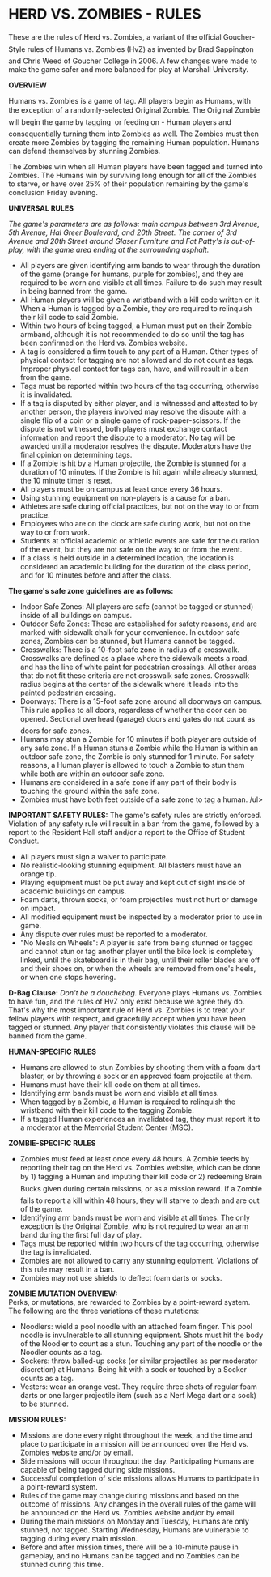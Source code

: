 HERD VS. ZOMBIES - RULES  
========================

These are the rules of Herd vs. Zombies, a variant of the official Goucher-Style rules of Humans vs. Zombies (HvZ) as invented by Brad Sappington and Chris Weed of Goucher College in 2006. A few changes were made to make the game safer and more balanced for play at Marshall University.  

**OVERVIEW**  

Humans vs. Zombies is a game of tag. All players begin as Humans, with the exception of a randomly-selected Original Zombie. The Original Zombie will begin the game by tagging  or feeding on - Human players and consequentially turning them into Zombies as well. The Zombies must then create more Zombies by tagging the remaining Human population. Humans can defend themselves by stunning Zombies. 

The Zombies win when all Human players have been tagged and turned into Zombies.
The Humans win by surviving long enough for all of the Zombies to starve, or have over 25% of their population remaining by the game's conclusion Friday evening.  

**UNIVERSAL RULES**  

*The game's parameters are as follows: main campus between 3rd Avenue, 5th Avenue, Hal Greer Boulevard, and 20th Street. The corner of 3rd Avenue and 20th Street around Glaser Furniture and Fat Patty's is out-of-play, with the game area ending at the surrounding asphalt.*    

  * All players are given identifying arm bands to wear through the duration of the game (orange for humans, purple for zombies), and they are required to be worn and visible at all times. Failure to do such may result in being banned from the game.  
  * All Human players will be given a wristband with a kill code written on it. When a Human is tagged by a Zombie, they are required to relinquish their kill code to said Zombie.  
  * Within two hours of being tagged, a Human must put on their Zombie armband, although it is not recommended to do so until the tag has been confirmed on the Herd vs. Zombies website.  
  * A tag is considered a firm touch to any part of a Human. Other types of physical contact for tagging are not allowed and do not count as tags. Improper physical contact for tags  can, have, and will result in a ban from the game.  
  * Tags must be reported within two hours of the tag occurring, otherwise it is invalidated.  
  * If a tag is disputed by either player, and is witnessed and attested to by another person, the players involved may resolve the dispute with a single flip of a coin or a single game of rock-paper-scissors. If the dispute is not witnessed, both players must exchange contact information and report the dispute to a moderator. No tag will be awarded until a moderator resolves the dispute. Moderators have the final opinion on determining tags.  
  * If a Zombie is hit by a Human projectile, the Zombie is stunned for a duration of 10 minutes. If the Zombie is hit again while already stunned, the 10 minute timer is reset.  
  * All players must be on campus at least once every 36 hours.  
  * Using stunning equipment on non-players is a cause for a ban.  
  * Athletes are safe during official practices, but not on the way to or from practice.  
  * Employees who are on the clock are safe during work, but not on the way to or from work.  
  * Students at official academic or athletic events are safe for the duration of the event, but they are not safe on the way to or from the event.  
  * If a class is held outside in a determined location, the location is considered an academic building for the duration of the class period, and for 10 minutes before and after the class.  

**The game's safe zone guidelines are as follows:**  

  * Indoor Safe Zones:  All players are safe (cannot be tagged or stunned) inside of all buildings on campus.  
  * Outdoor Safe Zones: These are established for safety reasons, and are marked with sidewalk chalk for your convenience. In outdoor safe zones, Zombies can be stunned, but Humans cannot be tagged.  
  * Crosswalks:   There is a 10-foot safe zone in radius of a crosswalk. Crosswalks are defined as a place where the sidewalk meets a road, and has the line of white paint for pedestrian crossings. All other areas that do not fit these criteria are not crosswalk safe zones. Crosswalk radius begins at the center of the sidewalk where it leads into the painted pedestrian crossing.  
  * Doorways:   There is a 15-foot safe zone around all doorways on campus. This rule applies to all doors, regardless of whether the door can be opened. Sectional overhead (garage) doors and gates do not count as doors for safe zones.  
  * Humans may stun a Zombie for 10 minutes if both player are outside of any safe zone. If a Human stuns a Zombie while the Human is within an outdoor safe zone, the Zombie is only stunned for 1 minute. For safety reasons, a Human player is allowed to touch a Zombie to stun them while both are within an outdoor safe zone.  
  * Humans are considered in a safe zone if any part of their body is touching the ground within the safe zone.  
  * Zombies must have both feet outside of a safe zone to tag a human.  /ul>

**IMPORTANT SAFETY RULES:**   The game's safety rules are strictly enforced. Violation of any safety rule will result in a ban from the game, followed by a report to the Resident Hall staff and/or a report to the Office of Student Conduct.    

  * All players must sign a waiver to participate.  
  * No realistic-looking stunning equipment. All blasters must have an orange tip.  
  * Playing equipment must be put away and kept out of sight inside of academic buildings on campus.  
  * Foam darts, thrown socks, or foam projectiles must not hurt or damage on impact.  
  * All modified equipment must be inspected by a moderator prior to use in game.  
  * Any dispute over rules must be reported to a moderator.  
  * "No Meals on Wheels": A player is safe from being stunned or tagged and cannot stun or tag another player until the bike lock is completely linked, until the skateboard is in their bag, until their roller blades are off and their shoes on, or when the wheels are removed from one's heels, or when one stops hovering.    

**D-Bag Clause:** *Don't be a douchebag.* Everyone plays Humans vs. Zombies to have fun, and the rules of HvZ only exist because we agree they do. That's why the most important rule of Herd vs. Zombies is to treat your fellow players with respect, and gracefully accept when you have been tagged or stunned. Any player that consistently violates this clause will be banned from the game.

**HUMAN-SPECIFIC RULES**  
  
  * Humans are allowed to stun Zombies by shooting them with a foam dart blaster, or by throwing a sock or an approved foam projectile at them.  
  * Humans must have their kill code on them at all times.  
  * Identifying arm bands must be worn and visible at all times.  
  * When tagged by a Zombie, a Human is required to relinquish the wristband with their kill code to the tagging Zombie.  
  * If a tagged Human experiences an invalidated tag, they must report it to a moderator at the Memorial Student Center (MSC).    

**ZOMBIE-SPECIFIC RULES**  

  * Zombies must feed at least once every 48 hours. A Zombie feeds by reporting their tag on the Herd vs. Zombies website, which can be done by 1) tagging a Human and imputing their kill code or 2) redeeming Brain Bucks given during certain missions, or as a mission reward. If a Zombie fails to report a kill within 48 hours, they will starve to death and are out of the game.  
  * Identifying arm bands must be worn and visible at all times. The only exception is the Original Zombie, who is not required to wear an arm band during the first full day of play.  
  * Tags must be reported within two hours of the tag occurring, otherwise the tag is invalidated.  
  * Zombies are not allowed to carry any stunning equipment. Violations of this rule may result in a ban.  
  * Zombies may not use shields to deflect foam darts or socks.  

**ZOMBIE MUTATION OVERVIEW:**  
Perks, or mutations, are rewarded to Zombies by a point-reward system. The following are the three variations of these mutations:   

  * Noodlers:   wield a pool noodle with an attached foam finger. This pool noodle is invulnerable to all stunning equipment. Shots must hit the body of the Noodler to count as a stun. Touching any part of the noodle or the Noodler counts as a tag.
  * Sockers:   throw balled-up socks (or similar projectiles as per moderator discretion) at Humans. Being hit with a sock or touched by a Socker counts as a tag.  
  * Vesters:   wear an orange vest. They require three shots of regular foam darts or one larger projectile item (such as a Nerf Mega dart or a sock) to be stunned.  

**MISSION RULES:**

  * Missions are done every night throughout the week, and the time and place to participate in a mission will be announced over the Herd vs. Zombies website and/or by email.  
  * Side missions will occur throughout the day. Participating Humans are capable of being tagged during side missions.  
  * Successful completion of side missions allows Humans to participate in a point-reward system.  
  * Rules of the game may change during missions and based on the outcome of missions. Any changes in the overall rules of the game will be announced on the Herd vs. Zombies website and/or by email.  
  * During the main missions on Monday and Tuesday, Humans are only stunned, not tagged. Starting Wednesday, Humans are vulnerable to tagging during every main mission.  
  * Before and after mission times, there will be a 10-minute pause in gameplay, and no Humans can be tagged and no Zombies can be stunned during this time.  

